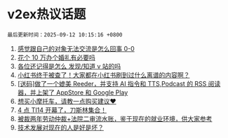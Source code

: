 # v2ex热议话题

`最后更新时间：2025-09-12 10:15:16 +0800`

1. [感觉跟自己的对象无法交流是怎么回事 0-0](https://www.v2ex.com/t/1158528)
1. [花个 10 万办个婚礼有必要吗](https://www.v2ex.com/t/1158523)
1. [各位还记得是怎么 发现/知道 v 站的吗](https://www.v2ex.com/t/1158507)
1. [小红书终于被查了！大家都在小红书刷到过什么离谱的内容啊？](https://www.v2ex.com/t/1158556)
1. [[送码]做了一个媲美 Reeder，并支持 AI 指令和 TTS,Podcast 的 RSS 阅读器，并上架了 AppStore 和 Google Play](https://www.v2ex.com/t/1158494)
1. [想买小摩托车，请教一点购买建议❤️](https://www.v2ex.com/t/1158559)
1. [4 点 TI14 开幕了，刀斯林集合！](https://www.v2ex.com/t/1158549)
1. [被裁两年劳动仲裁+法院二审流水账，鉴于现在的就业环境，供大家参考](https://www.v2ex.com/t/1158563)
1. [技术发展对现在的人是好是坏？](https://www.v2ex.com/t/1158472)

